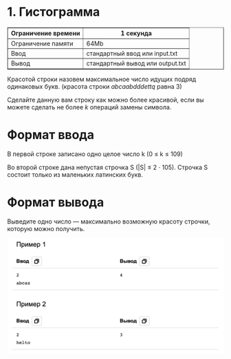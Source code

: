 # 1. Гистограмма

<table border="1">
   <tr>
    <th align="left">Ограничение времени</th>
    <th>1 секунда</th>
   </tr>
   <tr>
    <td>Ограничение памяти</td>
    <td>64Mb</td>
  </tr>
  <tr>
    <td>Ввод</td>
    <td>стандартный ввод или input.txt</td>
  </tr>
  <tr>
    <td>Вывод</td>
    <td>стандартный вывод или output.txt</td>
  </tr>
 </table>

Красотой строки назовем максимальное число идущих подряд одинаковых букв. (красота строки <i>abcaabdddettq</i> равна 3)

Сделайте данную вам строку как можно более красивой, если вы можете сделать не более <i>k</i> операций замены символа.

# Формат ввода

В первой строке записано одно целое число k (0 ≤ k ≤ 109)

Во второй строке дана непустая строчка S (|S| ≤ 2 ⋅ 105). Строчка S состоит только из маленьких латинских букв.

# Формат вывода

Выведите одно число — максимально возможную красоту строчки, которую можно получить.

<img src="https://github.com/rentbest/Yandex-Algorithms/raw/main/images/input_2.png" width="600">
